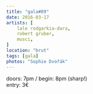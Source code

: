 ```yaml
---
title: "gala#89"
date: 2016-03-17
artists: [
    lale rodgarkia-dara,
    robert gruber,
    musci,
]
location: "brut"
tags: [gala]
photos: "Sophie Dvořák"
---
```

doors: 7pm / begin: 8pm (sharp!)  
entry: 3€
